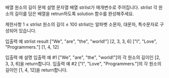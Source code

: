배열 원소의 길이
문제 설명
문자열 배열 strlist가 매개변수로 주어집니다. strlist 각 원소의 길이를 담은 배열을 retrun하도록 solution 함수를 완성해주세요.

제한사항
1 ≤ strlist 원소의 길이 ≤ 100
strlist는 알파벳 소문자, 대문자, 특수문자로 구성되어 있습니다.

입출력 예
strlist result
["We", "are", "the", "world!"] [2, 3, 3, 6]
["I", "Love", "Programmers."] [1, 4, 12]

입출력 예 설명
입출력 예 #1
["We", "are", "the", "world!"]의 각 원소의 길이인 [2, 3, 3, 6]을 return합니다.
입출력 예 #2
["I", "Love", "Programmers."]의 각 원소의 길이인 [1, 4, 12]을 return합니다.
